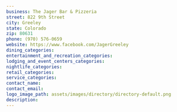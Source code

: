 ```yaml
---
business: The Jager Bar & Pizzeria
street: 822 9th Street
city: Greeley
state: Colorado
zip: 80631
phone: (970) 576-0659
website: https://www.facebook.com/JagerGreeley
dining_categories: 
entertainment_and_recreation_categories: 
lodging_and_event_centers_categories: 
nightlife_categories: 
retail_categories: 
service_categories: 
contact_name: 
contact_email: 
logo_image_path: assets/images/directory/directory-default.png
description: 
---
```

